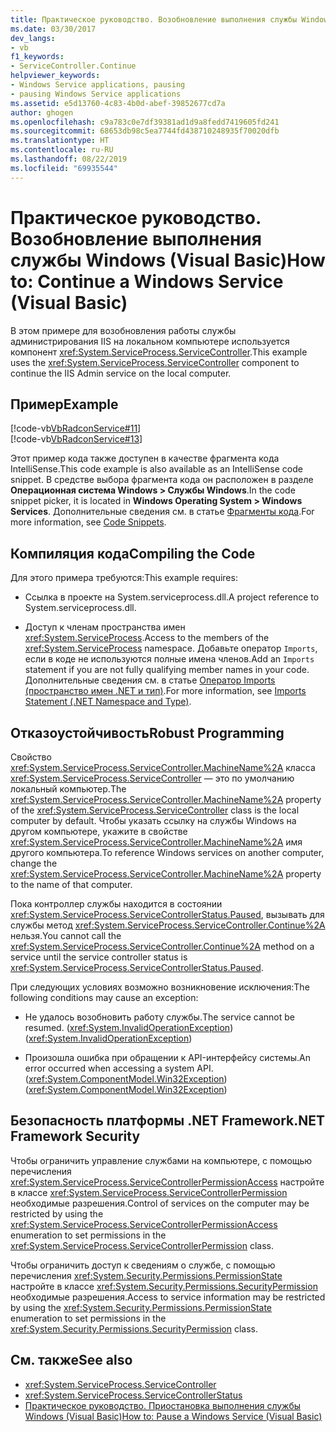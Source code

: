 ```yaml
---
title: Практическое руководство. Возобновление выполнения службы Windows (Visual Basic)
ms.date: 03/30/2017
dev_langs:
- vb
f1_keywords:
- ServiceController.Continue
helpviewer_keywords:
- Windows Service applications, pausing
- pausing Windows Service applications
ms.assetid: e5d13760-4c83-4b0d-abef-39852677cd7a
author: ghogen
ms.openlocfilehash: c9a783c0e7df39381ad1d9a8fedd7419605fd241
ms.sourcegitcommit: 68653db98c5ea7744fd438710248935f70020dfb
ms.translationtype: HT
ms.contentlocale: ru-RU
ms.lasthandoff: 08/22/2019
ms.locfileid: "69935544"
---
```

# <a name="how-to-continue-a-windows-service-visual-basic"></a><span data-ttu-id="47ef5-102">Практическое руководство. Возобновление выполнения службы Windows (Visual Basic)</span><span class="sxs-lookup"><span data-stu-id="47ef5-102">How to: Continue a Windows Service (Visual Basic)</span></span>
<span data-ttu-id="47ef5-103">В этом примере для возобновления работы службы администрирования IIS на локальном компьютере используется компонент <xref:System.ServiceProcess.ServiceController>.</span><span class="sxs-lookup"><span data-stu-id="47ef5-103">This example uses the <xref:System.ServiceProcess.ServiceController> component to continue the IIS Admin service on the local computer.</span></span>  
  
## <a name="example"></a><span data-ttu-id="47ef5-104">Пример</span><span class="sxs-lookup"><span data-stu-id="47ef5-104">Example</span></span>  
 [!code-vb[VbRadconService#11](../../../samples/snippets/visualbasic/VS_Snippets_VBCSharp/VbRadconService/VB/MyNewService.vb#11)]  
[!code-vb[VbRadconService#13](../../../samples/snippets/visualbasic/VS_Snippets_VBCSharp/VbRadconService/VB/MyNewService.vb#13)]  
  
 <span data-ttu-id="47ef5-105">Этот пример кода также доступен в качестве фрагмента кода IntelliSense.</span><span class="sxs-lookup"><span data-stu-id="47ef5-105">This code example is also available as an IntelliSense code snippet.</span></span> <span data-ttu-id="47ef5-106">В средстве выбора фрагмента кода он расположен в разделе **Операционная система Windows > Службы Windows**.</span><span class="sxs-lookup"><span data-stu-id="47ef5-106">In the code snippet picker, it is located in **Windows Operating System > Windows Services**.</span></span> <span data-ttu-id="47ef5-107">Дополнительные сведения см. в статье [Фрагменты кода](/visualstudio/ide/code-snippets).</span><span class="sxs-lookup"><span data-stu-id="47ef5-107">For more information, see [Code Snippets](/visualstudio/ide/code-snippets).</span></span>  
  
## <a name="compiling-the-code"></a><span data-ttu-id="47ef5-108">Компиляция кода</span><span class="sxs-lookup"><span data-stu-id="47ef5-108">Compiling the Code</span></span>  
 <span data-ttu-id="47ef5-109">Для этого примера требуются:</span><span class="sxs-lookup"><span data-stu-id="47ef5-109">This example requires:</span></span>  
  
- <span data-ttu-id="47ef5-110">Ссылка в проекте на System.serviceprocess.dll.</span><span class="sxs-lookup"><span data-stu-id="47ef5-110">A project reference to System.serviceprocess.dll.</span></span>  
  
- <span data-ttu-id="47ef5-111">Доступ к членам пространства имен <xref:System.ServiceProcess>.</span><span class="sxs-lookup"><span data-stu-id="47ef5-111">Access to the members of the <xref:System.ServiceProcess> namespace.</span></span> <span data-ttu-id="47ef5-112">Добавьте оператор `Imports`, если в коде не используются полные имена членов.</span><span class="sxs-lookup"><span data-stu-id="47ef5-112">Add an `Imports` statement if you are not fully qualifying member names in your code.</span></span> <span data-ttu-id="47ef5-113">Дополнительные сведения см. в статье [Оператор Imports (пространство имен .NET и тип)](../../visual-basic/language-reference/statements/imports-statement-net-namespace-and-type.md).</span><span class="sxs-lookup"><span data-stu-id="47ef5-113">For more information, see [Imports Statement (.NET Namespace and Type)](../../visual-basic/language-reference/statements/imports-statement-net-namespace-and-type.md).</span></span>  
  
## <a name="robust-programming"></a><span data-ttu-id="47ef5-114">Отказоустойчивость</span><span class="sxs-lookup"><span data-stu-id="47ef5-114">Robust Programming</span></span>  
 <span data-ttu-id="47ef5-115">Свойство <xref:System.ServiceProcess.ServiceController.MachineName%2A> класса <xref:System.ServiceProcess.ServiceController> — это по умолчанию локальный компьютер.</span><span class="sxs-lookup"><span data-stu-id="47ef5-115">The <xref:System.ServiceProcess.ServiceController.MachineName%2A> property of the <xref:System.ServiceProcess.ServiceController> class is the local computer by default.</span></span> <span data-ttu-id="47ef5-116">Чтобы указать ссылку на службы Windows на другом компьютере, укажите в свойстве <xref:System.ServiceProcess.ServiceController.MachineName%2A> имя другого компьютера.</span><span class="sxs-lookup"><span data-stu-id="47ef5-116">To reference Windows services on another computer, change the <xref:System.ServiceProcess.ServiceController.MachineName%2A> property to the name of that computer.</span></span>  
  
 <span data-ttu-id="47ef5-117">Пока контроллер службы находится в состоянии <xref:System.ServiceProcess.ServiceControllerStatus.Paused>, вызывать для службы метод <xref:System.ServiceProcess.ServiceController.Continue%2A> нельзя.</span><span class="sxs-lookup"><span data-stu-id="47ef5-117">You cannot call the <xref:System.ServiceProcess.ServiceController.Continue%2A> method on a service until the service controller status is <xref:System.ServiceProcess.ServiceControllerStatus.Paused>.</span></span>  
  
 <span data-ttu-id="47ef5-118">При следующих условиях возможно возникновение исключения:</span><span class="sxs-lookup"><span data-stu-id="47ef5-118">The following conditions may cause an exception:</span></span>  
  
- <span data-ttu-id="47ef5-119">Не удалось возобновить работу службы.</span><span class="sxs-lookup"><span data-stu-id="47ef5-119">The service cannot be resumed.</span></span> <span data-ttu-id="47ef5-120">(<xref:System.InvalidOperationException>)</span><span class="sxs-lookup"><span data-stu-id="47ef5-120">(<xref:System.InvalidOperationException>)</span></span>  
  
- <span data-ttu-id="47ef5-121">Произошла ошибка при обращении к API-интерфейсу системы.</span><span class="sxs-lookup"><span data-stu-id="47ef5-121">An error occurred when accessing a system API.</span></span> <span data-ttu-id="47ef5-122">(<xref:System.ComponentModel.Win32Exception>)</span><span class="sxs-lookup"><span data-stu-id="47ef5-122">(<xref:System.ComponentModel.Win32Exception>)</span></span>  
  
## <a name="net-framework-security"></a><span data-ttu-id="47ef5-123">Безопасность платформы .NET Framework</span><span class="sxs-lookup"><span data-stu-id="47ef5-123">.NET Framework Security</span></span>  
 <span data-ttu-id="47ef5-124">Чтобы ограничить управление службами на компьютере, с помощью перечисления <xref:System.ServiceProcess.ServiceControllerPermissionAccess> настройте в классе <xref:System.ServiceProcess.ServiceControllerPermission> необходимые разрешения.</span><span class="sxs-lookup"><span data-stu-id="47ef5-124">Control of services on the computer may be restricted by using the <xref:System.ServiceProcess.ServiceControllerPermissionAccess> enumeration to set permissions in the <xref:System.ServiceProcess.ServiceControllerPermission> class.</span></span>  
  
 <span data-ttu-id="47ef5-125">Чтобы ограничить доступ к сведениям о службе, с помощью перечисления <xref:System.Security.Permissions.PermissionState> настройте в классе <xref:System.Security.Permissions.SecurityPermission> необходимые разрешения.</span><span class="sxs-lookup"><span data-stu-id="47ef5-125">Access to service information may be restricted by using the <xref:System.Security.Permissions.PermissionState> enumeration to set permissions in the <xref:System.Security.Permissions.SecurityPermission> class.</span></span>  
  
## <a name="see-also"></a><span data-ttu-id="47ef5-126">См. также</span><span class="sxs-lookup"><span data-stu-id="47ef5-126">See also</span></span>

- <xref:System.ServiceProcess.ServiceController>
- <xref:System.ServiceProcess.ServiceControllerStatus>
- [<span data-ttu-id="47ef5-127">Практическое руководство. Приостановка выполнения службы Windows (Visual Basic)</span><span class="sxs-lookup"><span data-stu-id="47ef5-127">How to: Pause a Windows Service (Visual Basic)</span></span>](../../../docs/framework/windows-services/how-to-pause-a-windows-service-visual-basic.md)
